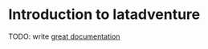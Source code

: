 # Introduction to latadventure

TODO: write [great documentation](http://jacobian.org/writing/what-to-write/)
